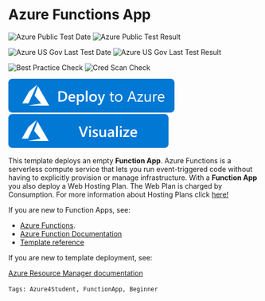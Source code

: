 # Azure Functions App

![Azure Public Test Date](https://azurequickstartsservice.blob.core.windows.net/badges/101-app-function/PublicLastTestDate.svg)
![Azure Public Test Result](https://azurequickstartsservice.blob.core.windows.net/badges/101-app-function/PublicDeployment.svg)

![Azure US Gov Last Test Date](https://azurequickstartsservice.blob.core.windows.net/badges/101-app-function/FairfaxLastTestDate.svg)
![Azure US Gov Last Test Result](https://azurequickstartsservice.blob.core.windows.net/badges/101-app-function/FairfaxDeployment.svg)

![Best Practice Check](https://azurequickstartsservice.blob.core.windows.net/badges/101-app-function/BestPracticeResult.svg)
![Cred Scan Check](https://azurequickstartsservice.blob.core.windows.net/badges/101-app-function/CredScanResult.svg)

[![Deploy To Azure](https://raw.githubusercontent.com/Azure/azure-quickstart-templates/master/1-CONTRIBUTION-GUIDE/images/deploytoazure.svg?sanitize=true)](https://portal.azure.com/#create/Microsoft.Template/uri/https%3A%2F%2Fraw.githubusercontent.com%2FAzure%2Fazure-quickstart-templates%2Fmaster%2F101-app-function%2Fazuredeploy.json)  [![Visualize](https://raw.githubusercontent.com/Azure/azure-quickstart-templates/master/1-CONTRIBUTION-GUIDE/images/visualizebutton.svg?sanitize=true)](http://armviz.io/#/?load=https%3A%2F%2Fraw.githubusercontent.com%2FAzure%2Fazure-quickstart-templates%2Fmaster%2F101-app-function%2Fazuredeploy.json)



This template deploys an empty **Function App**. Azure Functions is a serverless compute service that lets you run event-triggered code without having to explicitly provision or manage infrastructure.
With a **Function App** you also deploy a Web Hosting Plan. The Web Plan is charged by Consumption. For more information about Hosting Plans click [here!](https://docs.microsoft.com/en-gb/azure/azure-functions/functions-scale)

If you are new to Function Apps, see:

- [Azure Functions](https://azure.microsoft.com/en-us/services/functions/).
- [Azure Function Documentation](https://docs.microsoft.com/en-gb/azure/azure-functions/)
- [Template reference](https://docs.microsoft.com/azure/templates/microsoft.compute/allversions)

If you are new to template deployment, see:

[Azure Resource Manager documentation](https://docs.microsoft.com/azure/azure-resource-manager/)

`Tags: Azure4Student, FunctionApp, Beginner`


